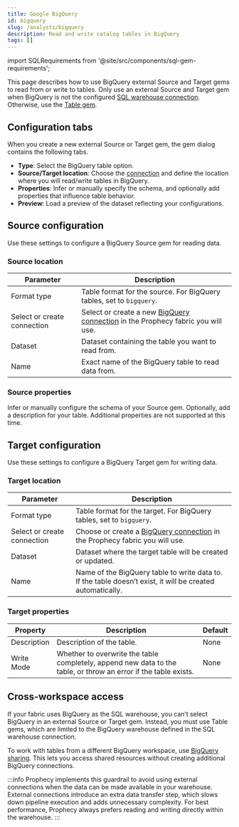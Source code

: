 ```yaml
---
title: Google BigQuery
id: bigquery
slug: /analysts/bigquery
description: Read and write catalog tables in BigQuery
tags: []
---
```


import SQLRequirements from '@site/src/components/sql-gem-requirements';

<SQLRequirements
  execution_engine="Prophecy Automate"
  sql_package_name=""
  sql_package_version=""
/>

This page describes how to use BigQuery external Source and Target gems to read from or write to tables. Only use an external Source and Target gem when BigQuery is not the configured [SQL warehouse connection](/core/prophecy-fabrics/#connections). Otherwise, use the [Table gem](/analysts/bigquery-table).

## Configuration tabs

When you create a new external Source or Target gem, the gem dialog contains the following tabs.

- **Type**: Select the BigQuery table option.
- **Source/Target location**: Choose the [connection](/core/prophecy-fabrics/connections/) and define the location where you will read/write tables in BigQuery.
- **Properties**: Infer or manually specify the schema, and optionally add properties that influence table behavior.
- **Preview**: Load a preview of the dataset reflecting your configurations.

## Source configuration

Use these settings to configure a BigQuery Source gem for reading data.

### Source location

| Parameter                   | Description                                                                                                                    |
| --------------------------- | ------------------------------------------------------------------------------------------------------------------------------ |
| Format type                 | Table format for the source. For BigQuery tables, set to `bigquery`.                                                           |
| Select or create connection | Select or create a new [BigQuery connection](/core/prophecy-fabrics/connections/bigquery) in the Prophecy fabric you will use. |
| Dataset                     | Dataset containing the table you want to read from.                                                                            |
| Name                        | Exact name of the BigQuery table to read data from.                                                                            |

### Source properties

Infer or manually configure the schema of your Source gem. Optionally, add a description for your table. Additional properties are not supported at this time.

## Target configuration

Use these settings to configure a BigQuery Target gem for writing data.

### Target location

| Parameter                   | Description                                                                                                                |
| --------------------------- | -------------------------------------------------------------------------------------------------------------------------- |
| Format type                 | Table format for the target. For BigQuery tables, set to `bigquery`.                                                       |
| Select or create connection | Choose or create a [BigQuery connection](/core/prophecy-fabrics/connections/bigquery) in the Prophecy fabric you will use. |
| Dataset                     | Dataset where the target table will be created or updated.                                                                 |
| Name                        | Name of the BigQuery table to write data to. If the table doesn’t exist, it will be created automatically.                 |

### Target properties

| Property    | Description                                                                                                     | Default |
| ----------- | --------------------------------------------------------------------------------------------------------------- | ------- |
| Description | Description of the table.                                                                                       | None    |
| Write Mode  | Whether to overwrite the table completely, append new data to the table, or throw an error if the table exists. | None    |

## Cross-workspace access

If your fabric uses BigQuery as the SQL warehouse, you can’t select BigQuery in an external Source or Target gem. Instead, you must use Table gems, which are limited to the BigQuery warehouse defined in the SQL warehouse connection.

To work with tables from a different BigQuery workspace, use [BigQuery sharing](https://cloud.google.com/bigquery/docs/analytics-hub-introduction). This lets you access shared resources without creating additional BigQuery connections.

:::info
Prophecy implements this guardrail to avoid using external connections when the data can be made available in your warehouse. External connections introduce an extra data transfer step, which slows down pipeline execution and adds unnecessary complexity. For best performance, Prophecy always prefers reading and writing directly within the warehouse.
:::
